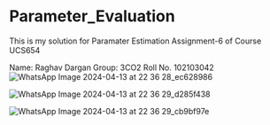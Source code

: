# Parameter_Evaluation
This is my solution for Paramater Estimation Assignment-6 of Course UCS654

Name: Raghav Dargan
Group: 3CO2
Roll No. 102103042
![WhatsApp Image 2024-04-13 at 22 36 28_ec628986](https://github.com/Raghavdargan/Parameter_Evaluation/assets/100228073/b0a3bcd6-ee78-40ba-84b2-fe5db4114202)

![WhatsApp Image 2024-04-13 at 22 36 29_d285f438](https://github.com/Raghavdargan/Parameter_Evaluation/assets/100228073/aede0ee7-fb89-4dc3-b57c-00ffc8ce0981)

![WhatsApp Image 2024-04-13 at 22 36 29_cb9bf97e](https://github.com/Raghavdargan/Parameter_Evaluation/assets/100228073/c5f56c15-e55b-47cd-91de-08171fbb2edd)


